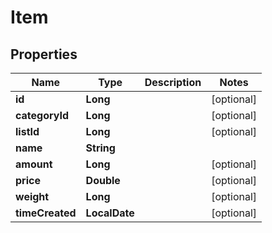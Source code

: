 

# Item


## Properties

| Name | Type | Description | Notes |
|------------ | ------------- | ------------- | -------------|
|**id** | **Long** |  |  [optional] |
|**categoryId** | **Long** |  |  [optional] |
|**listId** | **Long** |  |  [optional] |
|**name** | **String** |  |  |
|**amount** | **Long** |  |  [optional] |
|**price** | **Double** |  |  [optional] |
|**weight** | **Long** |  |  [optional] |
|**timeCreated** | **LocalDate** |  |  [optional] |



